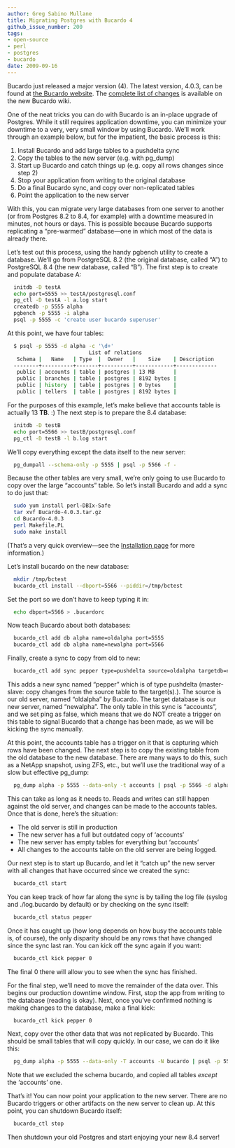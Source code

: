 ```yaml
---
author: Greg Sabino Mullane
title: Migrating Postgres with Bucardo 4
github_issue_number: 200
tags:
- open-source
- perl
- postgres
- bucardo
date: 2009-09-16
---
```


Bucardo just released a major version (4). The latest version, 4.0.3, can be found at [the Bucardo website](https://bucardo.org/Bucardo/). The [complete list of changes](https://bucardo.org/Bucardo/Changes/) is available on the new Bucardo wiki.

One of the neat tricks you can do with Bucardo is an in-place upgrade of Postgres. While it still requires application downtime, you can minimize your downtime to a very, very small window by using Bucardo. We’ll work through an example below, but for the impatient, the basic process is this:

1. Install Bucardo and add large tables to a pushdelta sync
1. Copy the tables to the new server (e.g. with pg_dump)
1. Start up Bucardo and catch things up (e.g. copy all rows changes since step 2)
1. Stop your application from writing to the original database
1. Do a final Bucardo sync, and copy over non-replicated tables
1. Point the application to the new server

With this, you can migrate very large databases from one server to another (or from Postgres 8.2 to 8.4, for example) with a downtime measured in minutes, not hours or days. This is possible because Bucardo supports replicating a “pre-warmed” database—​one in which most of the data is already there.

Let’s test out this process, using the handy pgbench utility to create a database. We’ll go from PostgreSQL 8.2 (the original database, called “A”) to PostgreSQL 8.4 (the new database, called “B”). The first step is to create and populate database A:

```bash
  initdb -D testA
  echo port=5555 >> testA/postgresql.conf
  pg_ctl -D testA -l a.log start
  createdb -p 5555 alpha
  pgbench -p 5555 -i alpha
  psql -p 5555 -c 'create user bucardo superuser'
```

At this point, we have four tables:

```bash
  $ psql -p 5555 -d alpha -c '\d+'
                          List of relations
   Schema |   Name   | Type  |  Owner   |    Size    | Description
  --------+----------+-------+----------+------------+-------------
   public | accounts | table | postgres | 13 MB      |
   public | branches | table | postgres | 8192 bytes |
   public | history  | table | postgres | 0 bytes    |
   public | tellers  | table | postgres | 8192 bytes |
```

For the purposes of this example, let’s make believe that accounts table is actually 13 **TB**. :) The next step is to prepare the 8.4 database:

```bash
  initdb -D testB
  echo port=5566 >> testB/postgresql.conf
  pg_ctl -D testB -l b.log start
```

We’ll copy everything except the data itself to the new server:

```bash
  pg_dumpall --schema-only -p 5555 | psql -p 5566 -f -
```

Because the other tables are very small, we’re only going to use Bucardo to copy over the large “accounts” table. So let’s install Bucardo and add a sync to do just that:

```bash
  sudo yum install perl-DBIx-Safe
  tar xvf Bucardo-4.0.3.tar.gz
  cd Bucardo-4.0.3
  perl Makefile.PL
  sudo make install
```

(That’s a very quick overview—​see the [Installation page](https://bucardo.org/Bucardo/Installation/) for more information.)

Let’s install bucardo on the new database:

```bash
  mkdir /tmp/bctest
  bucardo_ctl install --dbport=5566 --piddir=/tmp/bctest
```

Set the port so we don’t have to keep typing it in:

```bash
  echo dbport=5566 > .bucardorc
```

Now teach Bucardo about both databases:

```bash
  bucardo_ctl add db alpha name=oldalpha port=5555
  bucardo_ctl add db alpha name=newalpha port=5566
```

Finally, create a sync to copy from old to new:

```bash
  bucardo_ctl add sync pepper type=pushdelta source=oldalpha targetdb=newalpha tables=accounts ping=false
```

This adds a new sync named “pepper” which is of type pushdelta (master-slave: copy changes from the source table to the target(s).). The source is our old server, named “oldalpha” by Bucardo. The target database is our new server, named “newalpha”. The only table in this sync is “accounts”, and we set ping as false, which means that we do NOT create a trigger on this table to signal Bucardo that a change has been made, as we will be kicking the sync manually.

At this point, the accounts table has a trigger on it that is capturing which rows have been changed. The next step is to copy the existing table from the old database to the new database. There are many ways to do this, such as a NetApp snapshot, using ZFS, etc., but we’ll use the traditional way of a slow but effective pg_dump:

```bash
  pg_dump alpha -p 5555 --data-only -t accounts | psql -p 5566 -d alpha -f -
```

This can take as long as it needs to. Reads and writes can still happen against the old server, and changes can be made to the accounts tables. Once that is done, here’s the situation:

- The old server is still in production
- The new server has a full but outdated copy of ‘accounts’
- The new server has empty tables for everything but ‘accounts’
- All changes to the accounts table on the old server are being logged.

Our next step is to start up Bucardo, and let it “catch up” the new server with all changes that have occurred since we created the sync:

```bash
  bucardo_ctl start
```

You can keep track of how far along the sync is by tailing the log file (syslog and ./log.bucardo by default) or by checking on the sync itself:

```bash
  bucardo_ctl status pepper
```

Once it has caught up (how long depends on how busy the accounts table is, of course), the only disparity should be any rows that have changed since the sync last ran. You can kick off the sync again if you want:

```bash
  bucardo_ctl kick pepper 0
```

The final 0 there will allow you to see when the sync has finished.

For the final step, we’ll need to move the remainder of the data over. This begins our production downtime window. First, stop the app from writing to the database (reading is okay). Next, once you’ve confirmed nothing is making changes to the database, make a final kick:

```bash
  bucardo_ctl kick pepper 0
```

Next, copy over the other data that was not replicated by Bucardo. This should be small tables that will copy quickly. In our case, we can do it like this:

```bash
  pg_dump alpha -p 5555 --data-only -T accounts -N bucardo | psql -p 5566 -d alpha -f -
```

Note that we excluded the schema bucardo, and copied all tables *except* the ‘accounts’ one.

That’s it! You can now point your application to the new server. There are no Bucardo triggers or other artifacts on the new server to clean up. At this point, you can shutdown Bucardo itself:

```bash
  bucardo_ctl stop
```

Then shutdown your old Postgres and start enjoying your new 8.4 server!
